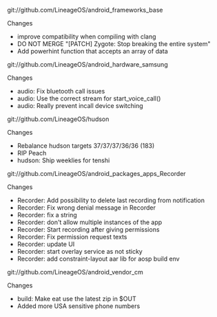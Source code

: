 
git://github.com/LineageOS/android_frameworks_base

Changes
- improve compatibility when compiling with clang
- DO NOT MERGE "[PATCH] Zygote: Stop breaking the entire system"
- Add powerhint function that accepts an array of data

git://github.com/LineageOS/android_hardware_samsung

Changes
- audio: Fix bluetooth call issues
- audio: Use the correct stream for start_voice_call()
- audio: Really prevent incall device switching

git://github.com/LineageOS/hudson

Changes
- Rebalance hudson targets 37/37/37/36/36 (183)
- RIP Peach
- hudson: Ship weeklies for tenshi

git://github.com/LineageOS/android_packages_apps_Recorder

Changes
- Recorder: Add possibility to delete last recording from notification
- Recorder: Fix wrong denial message in Recorder
- Recorder: fix a string
- Recorder: don't allow multiple instances of the app
- Recorder: Start recording after giving permissions
- Recorder: Fix permission request texts
- Recorder: update UI
- Recorder: start overlay service as not sticky
- Recorder: add constraint-layout aar lib for aosp build env

git://github.com/LineageOS/android_vendor_cm

Changes
- build: Make eat use the latest zip in $OUT
- Added more USA sensitive phone numbers
